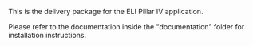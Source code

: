 This is the delivery package for the ELI Pillar IV application.

Please refer to the documentation inside the "documentation" folder for installation instructions.
